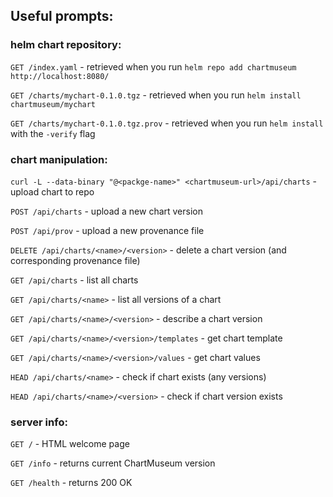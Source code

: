 ## Useful prompts:

### helm chart repository:

`GET /index.yaml` - retrieved when you run `helm repo add chartmuseum http://localhost:8080/`

`GET /charts/mychart-0.1.0.tgz` - retrieved when you run `helm install chartmuseum/mychart`

`GET /charts/mychart-0.1.0.tgz.prov` - retrieved when you run `helm install` with the `-verify` flag

### chart manipulation:

`curl -L --data-binary "@<packge-name>" <chartmuseum-url>/api/charts` - upload chart to repo

`POST /api/charts` - upload a new chart version

`POST /api/prov` - upload a new provenance file

`DELETE /api/charts/<name>/<version>` - delete a chart version (and corresponding provenance file)

`GET /api/charts` - list all charts

`GET /api/charts/<name>` - list all versions of a chart

`GET /api/charts/<name>/<version>` - describe a chart version

`GET /api/charts/<name>/<version>/templates` - get chart template

`GET /api/charts/<name>/<version>/values` - get chart values

`HEAD /api/charts/<name>` - check if chart exists (any versions)

`HEAD /api/charts/<name>/<version>` - check if chart version exists

### server info:

`GET /` - HTML welcome page

`GET /info` - returns current ChartMuseum version

`GET /health` - returns 200 OK
